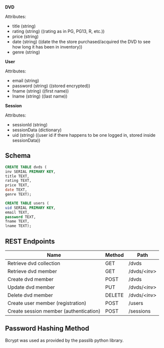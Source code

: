 **DVD**

Attributes:
* title (string)
* rating (string) ((rating as in PG, PG13, R, etc.))
* price (string)
* date (string) ((date the the store purchased/acquired the DVD to see how long it has been in inventory))
* genre (string)

**User**

Attributes:
* email (string)
* password (string) ((stored encrypted))
* fname (string) ((first name))
* lname (string) ((last name))

**Session**

Attributes:
* sessionId (string)
* sessionData (dictionary)
* uid (string) ((user id if there happens to be one logged in, stored inside sessionData))

## Schema

```sql
CREATE TABLE dvds (
inv SERIAL PRIMARY KEY,
title TEXT,
rating TEXT,
price TEXT,
date TEXT,
genre TEXT);
```

```sql
CREATE TABLE users (
uid SERIAL PRIMARY KEY,
email TEXT,
password TEXT,
fname TEXT,
lname TEXT);
```

## REST Endpoints

Name                                   | Method | Path
---------------------------------------|--------|------------------
Retrieve dvd collection                | GET    | /dvds
Retrieve dvd member                    | GET    | /dvds/*\<inv\>*
Create dvd member                      | POST   | /dvds
Update dvd member                      | PUT    | /dvds/*\<inv\>*
Delete dvd member                      | DELETE | /dvds/*\<inv\>*
Create user member (registration)      | POST   | /users
Create session member (authentication) | POST   | /sessions


## Password Hashing Method

Bcrypt was used as provided by the passlib python library.
